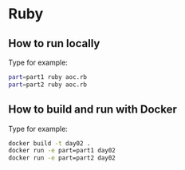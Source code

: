 # Ruby

## How to run locally
Type for example:
```bash
part=part1 ruby aoc.rb
part=part2 ruby aoc.rb
```

## How to build and run with Docker
Type for example:
```bash
docker build -t day02 .
docker run -e part=part1 day02
docker run -e part=part2 day02
```